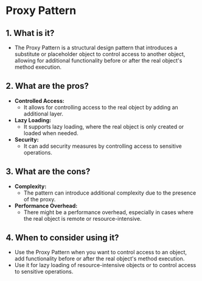 # Proxy Pattern

## 1. What is it?
- The Proxy Pattern is a structural design pattern that introduces a substitute or placeholder object to control access to another object,   
allowing for additional functionality before or after the real object's method execution.

## 2. What are the pros?
- **Controlled Access:**
    - It allows for controlling access to the real object by adding an additional layer.
- **Lazy Loading:**
    - It supports lazy loading, where the real object is only created or loaded when needed.
- **Security:**
    - It can add security measures by controlling access to sensitive operations.

## 3. What are the cons?
- **Complexity:**
    - The pattern can introduce additional complexity due to the presence of the proxy.
- **Performance Overhead:**
    - There might be a performance overhead, especially in cases where the real object is remote or resource-intensive.

## 4. When to consider using it?
- Use the Proxy Pattern when you want to control access to an object, add functionality before or after the real object's method execution.
- Use it for lazy loading of resource-intensive objects or to control access to sensitive operations.
